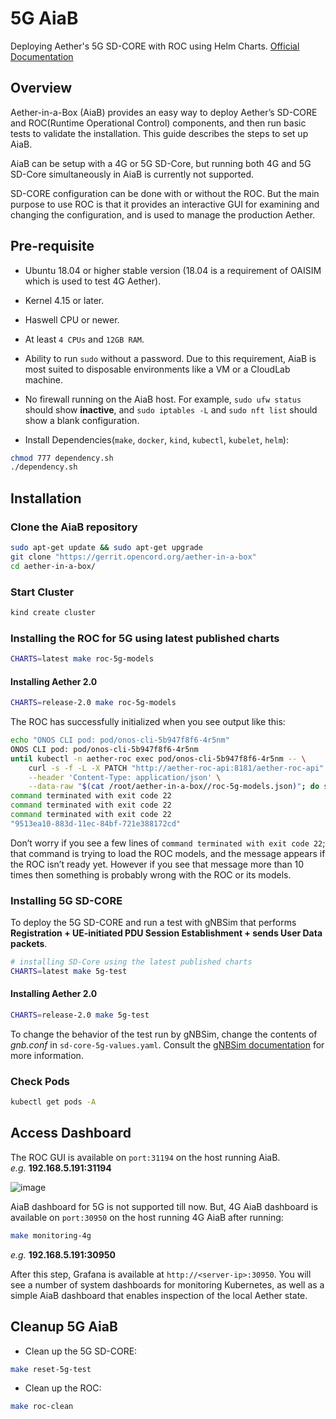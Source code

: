 # 5G AiaB

Deploying Aether's 5G SD-CORE with ROC using Helm Charts. [Official Documentation](https://docs.aetherproject.org/master/developer/aiab.html#installing-the-5g-aiab)

## Overview

Aether-in-a-Box (AiaB) provides an easy way to deploy Aether’s SD-CORE and ROC(Runtime Operational Control) components, and then run basic tests to validate the installation. This guide describes the steps to set up AiaB.

AiaB can be setup with a 4G or 5G SD-Core, but running both 4G and 5G SD-Core simultaneously in AiaB is currently not supported.

SD-CORE configuration can be done with or without the ROC. But the main purpose to use ROC is that it provides an interactive GUI for examining and changing the configuration, and is used to manage the production Aether. 

## Pre-requisite

* Ubuntu 18.04 or higher stable version (18.04 is a requirement of OAISIM which is used to test 4G Aether).

* Kernel 4.15 or later.

* Haswell CPU or newer.

* At least `4 CPUs` and `12GB RAM`.

* Ability to run `sudo` without a password. Due to this requirement, AiaB is most suited to disposable environments like a VM or a CloudLab machine.

* No firewall running on the AiaB host. For example, `sudo ufw status` should show **inactive**, and `sudo iptables -L` and `sudo nft list` should show a blank configuration.

* Install Dependencies(`make`, `docker`, `kind`, `kubectl`, `kubelet`, `helm`):

```bash
chmod 777 dependency.sh
./dependency.sh
```

## Installation

### Clone the AiaB repository

```bash
sudo apt-get update && sudo apt-get upgrade
git clone "https://gerrit.opencord.org/aether-in-a-box"
cd aether-in-a-box/
```

### Start Cluster

```bash
kind create cluster
```

### Installing the ROC for 5G using latest published charts

```bash
CHARTS=latest make roc-5g-models
```

#### Installing Aether 2.0

```bash
CHARTS=release-2.0 make roc-5g-models
```

The ROC has successfully initialized when you see output like this:

```bash
echo "ONOS CLI pod: pod/onos-cli-5b947f8f6-4r5nm"
ONOS CLI pod: pod/onos-cli-5b947f8f6-4r5nm
until kubectl -n aether-roc exec pod/onos-cli-5b947f8f6-4r5nm -- \
    curl -s -f -L -X PATCH "http://aether-roc-api:8181/aether-roc-api" \
    --header 'Content-Type: application/json' \
    --data-raw "$(cat /root/aether-in-a-box//roc-5g-models.json)"; do sleep 5; done
command terminated with exit code 22
command terminated with exit code 22
command terminated with exit code 22
"9513ea10-883d-11ec-84bf-721e388172cd"
```

Don’t worry if you see a few lines of `command terminated with exit code 22`; that command is trying to load the ROC models, and the message appears if the ROC isn’t ready yet. However if you see that message more than 10 times then something is probably wrong with the ROC or its models.

### Installing 5G SD-CORE

To deploy the 5G SD-CORE and run a test with gNBSim that performs **Registration + UE-initiated PDU Session Establishment + sends User Data packets**.

```bash
# installing SD-Core using the latest published charts
CHARTS=latest make 5g-test
```

#### Installing Aether 2.0

```bash
CHARTS=release-2.0 make 5g-test
```

To change the behavior of the test run by gNBSim, change the contents of *gnb.conf* in `sd-core-5g-values.yaml`. Consult the [gNBSim documentation](https://docs.sd-core.opennetworking.org/master/developer/gnbsim.html) for more information.

### Check Pods

```bash
kubectl get pods -A
```

## Access Dashboard

The ROC GUI is available on `port:31194` on the host running AiaB.<br>
*e.g.* **192.168.5.191:31194**

![image](https://user-images.githubusercontent.com/97805339/202686731-033288e2-89ca-4b44-82d3-5c06bcf2eddf.png)


AiaB dashboard for 5G is not supported till now. But, 4G AiaB dashboard is available on `port:30950` on the host running 4G AiaB after running:

```bash
make monitoring-4g
```

*e.g.* **192.168.5.191:30950**

After this step, Grafana is available at `http://<server-ip>:30950`. You will see a number of system dashboards for monitoring Kubernetes, as well as a simple AiaB dashboard that enables inspection of the local Aether state.

## Cleanup 5G AiaB

* Clean up the 5G SD-CORE: 

```bash
make reset-5g-test
```

* Clean up the ROC: 

```bash
make roc-clean
```
